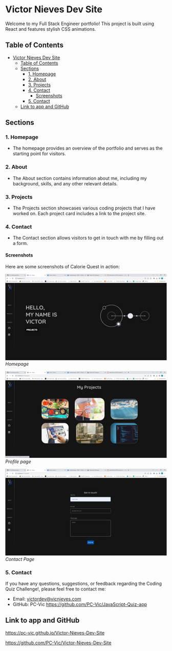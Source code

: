 # Victor Nieves Dev Site

Welcome to my Full Stack Engineer portfolio! This project is built using React and features stylish CSS animations.

## Table of Contents

- [Victor Nieves Dev Site](#victor-nieves-dev-site)
  - [Table of Contents](#table-of-contents)
  - [Sections](#sections)
    - [1. Homepage](#1-homepage)
    - [2. About](#2-about)
    - [3. Projects](#3-projects)
    - [4. Contact](#4-contact)
      - [Screenshots](#screenshots)
    - [5. Contact](#5-contact)
  - [Link to app and GitHub](#link-to-app-and-github)

## Sections

### 1. Homepage

- The homepage provides an overview of the portfolio and serves as the starting point for visitors.


### 2. About

- The About section contains information about me, including my background, skills, and any other relevant details.


### 3. Projects

- The Projects section showcases various coding projects that I have worked on. Each project card includes a link to the project site.


### 4. Contact

- The Contact section allows visitors to get in touch with me by filling out a form.

#### Screenshots

Here are some screenshots of Calorie Quest in action:

![Screenshot 1](./Develop/src/assets/Screenshots/screenshot1.png)
*Homepage*

![Screenshot 2](./Develop/src/assets/Screenshots/screenshot2.png)
*Profile page*

![Screenshot 3](./Develop/src/assets/Screenshots/screenshot3.png)
*Contact Page*

### 5. Contact

If you have any questions, suggestions, or feedback regarding the Coding Quiz Challenge!, please feel free to contact me:

- Email: victordev@vicnieves.com
- GitHub: PC-Vic https://github.com/PC-Vic/JavaScript-Quiz-app

## Link to app and GitHub
https://pc-vic.github.io/Victor-Nieves-Dev-Site

https://github.com/PC-Vic/Victor-Nieves-Dev-Site 
